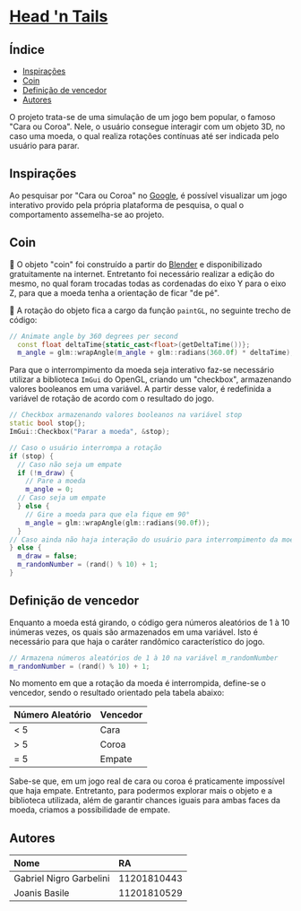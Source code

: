 # [Head 'n Tails](https://gabriel-nigro.github.io/abcg/headnTails/index.html)

## Índice

* [Inspirações](#inspirações)
* [Coin](#coin)
* [Definição de vencedor](#definição-de-vencedor)
* [Autores](#autores)

O projeto trata-se de uma simulação de um jogo bem popular, o famoso "Cara ou Coroa". Nele, o usuário consegue interagir com um objeto 3D, no caso uma moeda, o qual realiza rotações contínuas até ser indicada pelo usuário para parar.

## Inspirações

Ao pesquisar por "Cara ou Coroa" no [Google](https://www.google.com/search?q=Cara+ou+Coroa), é possível visualizar um jogo interativo provido pela própria plataforma de pesquisa, o qual o comportamento assemelha-se ao projeto.  

## Coin

📀 O objeto "coin" foi construído a partir do [Blender](https://www.blender.org/) e disponibilizado gratuitamente na internet. Entretanto foi necessário realizar a edição do mesmo, no qual foram trocadas todas as cordenadas do eixo Y para o eixo Z, para que a moeda tenha a orientação de ficar "de pé".

🔄 A rotação do objeto fica a cargo da função `paintGL`, no seguinte trecho de código:

```cpp
// Animate angle by 360 degrees per second
  const float deltaTime{static_cast<float>(getDeltaTime())};
  m_angle = glm::wrapAngle(m_angle + glm::radians(360.0f) * deltaTime);
```

Para que o interrompimento da moeda seja interativo faz-se necessário utilizar a biblioteca `ImGui` do OpenGL, criando um "checkbox", armazenando valores booleanos em uma variável. A partir desse valor, é redefinida a variável de rotação de acordo com o resultado do jogo.

```cpp
// Checkbox armazenando valores booleanos na variável stop
static bool stop{};
ImGui::Checkbox("Parar a moeda", &stop);

// Caso o usuário interrompa a rotação
if (stop) {
  // Caso não seja um empate
  if (!m_draw) {
    // Pare a moeda
    m_angle = 0;
  // Caso seja um empate
  } else {
    // Gire a moeda para que ela fique em 90°
    m_angle = glm::wrapAngle(glm::radians(90.0f));
  }
// Caso ainda não haja interação do usuário para interrompimento da moeda
} else {
  m_draw = false;
  m_randomNumber = (rand() % 10) + 1;
}
```

## Definição de vencedor

Enquanto a moeda está girando, o código gera números aleatórios de 1 à 10 inúmeras vezes, os quais são armazenados em uma variável. Isto é necessário para que haja o caráter randômico característico do jogo. 

```cpp
// Armazena números aleatórios de 1 à 10 na variável m_randomNumber
m_randomNumber = (rand() % 10) + 1;
```

No momento em que a rotação da moeda é interrompida, define-se o vencedor, sendo o resultado orientado pela tabela abaixo:

| Número Aleatório | Vencedor | 
| :--------------- | :------- |
| < 5              | Cara     |
| > 5              | Coroa    |
| = 5              | Empate   |

Sabe-se que, em um jogo real de cara ou coroa é praticamente impossível que haja empate. Entretanto, para podermos explorar mais o objeto e a biblioteca utilizada, além de garantir chances iguais para ambas faces da moeda, criamos a possibilidade de empate.

## Autores

| Nome                    | RA          |
|:------------------------|:------------|
| Gabriel Nigro Garbelini | 11201810443 |
| Joanis Basile           | 11201810529 |